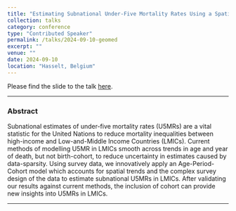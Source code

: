 ```yaml
---
title: "Estimating Subnational Under-Five Mortality Rates Using a Spatio-Temporal Age-Period-Cohort Model"
collection: talks
category: conference
type: "Contributed Speaker"
permalink: /talks/2024-09-10-geomed
excerpt: ""
venue: ""
date: 2024-09-10
location: "Hasselt, Belgium"
---
```


Please find the slide to the talk [here](../files/ISEE_2024.pdf).

------------------------------------------------------------------------

### Abstract 

Subnational estimates of under-five mortality rates (U5MRs) are a vital statistic for the United Nations to reduce mortality inequalities between high-income and Low-and-Middle Income Countries (LMICs). Current methods of modelling U5MR in LMICs smooth across trends in age and year of death, but not birth-cohort, to reduce uncertainty in estimates caused by data-sparsity. Using survey data, we innovatively apply an Age-Period-Cohort model which accounts for spatial trends and the complex survey design of the data to estimate subnational U5MRs in LMICs. After validating our results against current methods, the inclusion of cohort can provide new insights into U5MRs in LMICs.


------------------------------------------------------------------------


